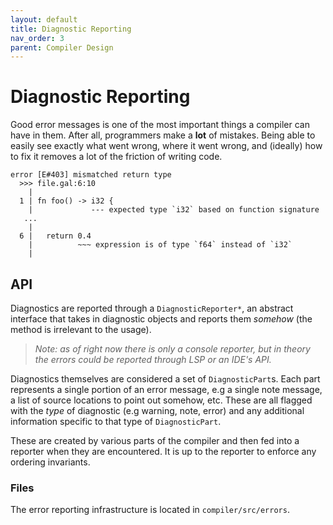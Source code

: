 ```yaml
---
layout: default
title: Diagnostic Reporting
nav_order: 3
parent: Compiler Design
---
```


# Diagnostic Reporting

Good error messages is one of the most important things a compiler can have in them. After
all, programmers make a **lot** of mistakes. Being able to easily see exactly what went wrong,
where it went wrong, and (ideally) how to fix it removes a lot of the friction of writing code.

~~~
error [E#403] mismatched return type
  >>> file.gal:6:10
    |
  1 | fn foo() -> i32 {
    |             --- expected type `i32` based on function signature
   ...
    |
  6 |   return 0.4
    |          ~~~ expression is of type `f64` instead of `i32` 
    |
~~~

## API

Diagnostics are reported through a `DiagnosticReporter*`, an abstract 
interface that takes in diagnostic objects and reports them *somehow* (the
method is irrelevant to the usage). 

> *Note: as of right now there is only a console reporter, but in theory*
> *the errors could be reported through LSP or an IDE's API.*

Diagnostics themselves are considered a set of `DiagnosticPart`s. Each part
represents a single portion of an error message, e.g a single note message,
a list of source locations to point out somehow, etc. These are all
flagged with the *type* of diagnostic (e.g warning, note, error) and
any additional information specific to that type of `DiagnosticPart`.

These are created by various parts of the compiler and then fed into a
reporter when they are encountered. It is up to the reporter to enforce any
ordering invariants. 

### Files

The error reporting infrastructure is located in `compiler/src/errors`.

